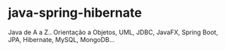 # java-spring-hibernate
Java de A a Z.. Orientação a Objetos, UML, JDBC, JavaFX, Spring Boot, JPA, Hibernate, MySQL, MongoDB...
